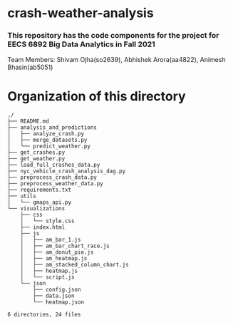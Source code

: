 # crash-weather-analysis

### This repository has the code components for the project for EECS 6892 Big Data Analytics in Fall 2021

Team Members: Shivam Ojha(so2639), Abhishek Arora(aa4822), Animesh Bhasin(ab5051)


# Organization of this directory

```
./
├── README.md
├── analysis_and_predictions
│   ├── analyze_crash.py
│   ├── merge_datasets.py
│   └── predict_weather.py
├── get_crashes.py
├── get_weather.py
├── load_full_crashes_data.py
├── nyc_vehicle_crash_analysis_dag.py
├── preprocess_crash_data.py
├── preprocess_weather_data.py
├── requirements.txt
├── utils
│   └── gmaps_api.py
└── visualizations
    ├── css
    │   └── style.css
    ├── index.html
    ├── js
    │   ├── am_bar_1.js
    │   ├── am_bar_chart_race.js
    │   ├── am_donut_pie.js
    │   ├── am_heatmap.js
    │   ├── am_stacked_column_chart.js
    │   ├── heatmap.js
    │   └── script.js
    └── json
        ├── config.json
        ├── data.json
        └── heatmap.json

6 directories, 24 files
```
